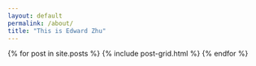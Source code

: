 ```yaml
---
layout: default
permalink: /about/
title: "This is Edward Zhu"
---
```


<div class="tiles">
{% for post in site.posts %}
	{% include post-grid.html %}
{% endfor %}
</div><!-- /.tiles -->